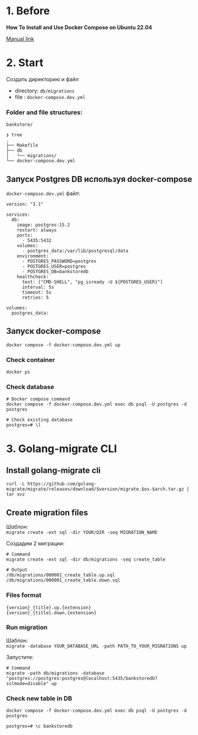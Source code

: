 # 1. Before

**How To Install and Use Docker Compose on Ubuntu 22.04**

[Manual link](https://www.digitalocean.com/community/tutorials/how-to-install-and-use-docker-compose-on-ubuntu-22-04)

# 2. Start

Создать директорию и файл  

- directory: `db/migrations`
- file : `docker-compose.dev.yml`



### Folder and file structures:
```
bankstore/

❯ tree   
.
├── Makefile
├── db
│   └── migrations/
└── docker-compose.dev.yml
```

## Запуск Postgres DB используя docker-compose

`docker-compose.dev.yml` файл: 

```
version: "3.1"

services:
  db:
    image: postgres:15.2
    restart: always
    ports:
      - 5435:5432
    volumes:
      - postgres_data:/var/lib/postgresql/data
    environment:
      - POSTGRES_PASSWORD=postgres
      - POSTGRES_USER=postgres
      - POSTGRES_DB=bankstoredb
    healthcheck:
      test: ["CMD-SHELL", "pg_isready -U ${POSTGRES_USER}"]
      interval: 5s
      timeout: 5s
      retries: 5

volumes:
  postgres_data:
```

## Запуск docker-compose
```
docker compose -f docker-compose.dev.yml up
```


### Check container

```
docker ps
```

### Check database 
```
# Docker compose command
docker compose -f docker-compose.dev.yml exec db psql -U postgres -d postgres

# Check existing database
postgres=# \l
```

# 3. Golang-migrate CLI

## Install golang-migrate cli

```
curl -L https://github.com/golang-migrate/migrate/releases/download/$version/migrate.$os-$arch.tar.gz | tar xvz
```

## Create migration files

*Шаблон:*  
`migrate create -ext sql -dir YOUR/DIR -seq MIGRATION_NAME`

Создадим 2 миграции:
```
# Command
migrate create -ext sql -dir db/migrations -seq create_table

# Output
/db/migrations/000001_create_table.up.sql
/db/migrations/000001_create_table.down.sql
```
### Files format
```
{version}_{title}.up.{extension}
{version}_{title}.down.{extension}
```

### Run migration

Шаблон:  
`migrate -database YOUR_DATABASE_URL -path PATH_TO_YOUR_MIGRATIONS up
`  

Запустите:
```
# Command
migrate -path db/migrations -database "postgres://postgres:postgres@localhost:5435/bankstoredb?sslmode=disable" up
```
### Check new table in DB
```
docker compose -f docker-compose.dev.yml exec db psql -U postgres -d postgres
```
```
postgres=# \c bankstoredb
```

